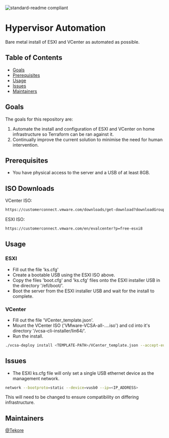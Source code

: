 ![standard-readme compliant](https://img.shields.io/badge/VMware-231f20?style=for-the-badge&logo=VMware&logoColor=white)
# Hypervisor Automation

Bare metal install of ESXI and VCenter as automated as possible.

## Table of Contents
- [Goals](#Goals)
- [Prerequisites](#Prerequisites)
- [Usage](#usage)
- [Issues](#Issues)
- [Maintainers](#maintainers)

## Goals
The goals for this repository are:

1. Automate the install and configuration of ESXI and VCenter on home infrastructure so Terraform can be ran against it.
2. Continually improve the current solution to minimise the need for human intervention.

## Prerequisites
- You have physical access to the server and a USB of at least 8GB.

## ISO Downloads
VCenter ISO:
```sh
https://customerconnect.vmware.com/downloads/get-download?downloadGroup=VC800
```
ESXI ISO:
```sh
https://customerconnect.vmware.com/en/evalcenter?p=free-esxi8
```

## Usage
### ESXI
- Fill out the file 'ks.cfg'
- Create a bootable USB using the ESXI ISO above.
- Copy the files 'boot.cfg' and 'ks.cfg' files onto the ESXI installer USB in the directory '/efi/boot/'.
- Boot the server from the ESXI installer USB and wait for the install to complete.

### VCenter
- Fill out the file 'VCenter_template.json'.
- Mount the VCenter ISO ('VMware-VCSA-all-....iso') and cd into it's directory '/vcsa-cli-installer/lin64/'.
- Run the install.
```sh
./vcsa-deploy install <TEMPLATE-PATH>/VCenter_template.json --accept-eula --no-ssl-certificate-verification --acknowledge-ceip
```

## Issues
- The ESXI ks.cfg file will only set a single USB ethernet device as the management network. 
```sh
network --bootproto=static --device=vusb0 --ip=<IP_ADDRESS> 
```
This will need to be changed to ensure compatibility on differing infrastructure.

## Maintainers
[@Tekore](https://github.com/tekore)
